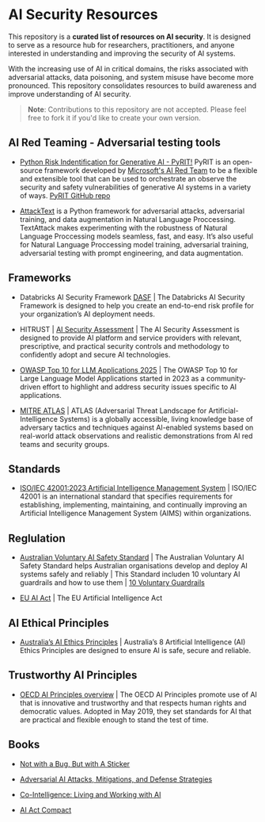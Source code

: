 # AI Security Resources

This repository is a **curated list of resources on AI security**. It is designed to serve as a resource hub for researchers, practitioners, and anyone interested in understanding and improving the security of AI systems.

With the increasing use of AI in critical domains, the risks associated with adversarial attacks, data poisoning, and system misuse have become more pronounced. This repository consolidates resources to build awareness and improve understanding of AI security.

> **Note**: Contributions to this repository are not accepted. Please feel free to fork it if you'd like to create your own version.

## AI Red Teaming - Adversarial testing tools

* [Python Risk Indentification for Generative AI - PyRIT!](https://azure.github.io/PyRIT/) PyRIT is an open-source framework developed by [Microsoft's AI Red Team](https://www.microsoft.com/en-us/security/blog/2024/02/22/announcing-microsofts-open-automation-framework-to-red-team-generative-ai-systems/) to be a flexible and extensible tool that can be used to orchestrate an observe the security and safety vulnerabilities of generative AI systems in a variety of ways.
[PyRIT GitHub repo](https://github.com/Azure/PyRIT)

* [AttackText](https://textattack.readthedocs.io/en/master/) is a Python framework for adversarial attacks, adversarial training, and data augmentation in Natural Language Proccessing. TextAttack makes experimenting with the robustness of Natural Language Proccessing models seamless, fast, and easy. It’s also useful for Natural Language Proccessing model training, adversarial training, adversarial testing with prompt engineering, and data augmentation.

## Frameworks

* Databricks AI Security Framework [DASF](https://www.databricks.com/resources/whitepaper/databricks-ai-security-framework-dasf) | The Databricks AI Security Framework is designed to help you create an end-to-end risk profile for your organization’s AI deployment needs.

* HITRUST | [AI Security Assessment](https://hitrustalliance.net/assessments-and-certifications/aisecurityassessment) | The AI Security Assessment is designed to provide AI platform and service providers with relevant, prescriptive, and practical security controls and methodology to confidently adopt and secure AI technologies.

* [OWASP Top 10 for LLM Applications 2025](https://genai.owasp.org/resource/owasp-top-10-for-llm-applications-2025/) | The OWASP Top 10 for Large Language Model Applications started in 2023 as a community-driven effort to highlight and address security issues specific to AI applications. 

* [MITRE ATLAS](https://atlas.mitre.org/) | ATLAS (Adversarial Threat Landscape for Artificial-Intelligence Systems) is a globally accessible, living knowledge base of adversary tactics and techniques against Al-enabled systems based on real-world attack observations and realistic demonstrations from Al red teams and security groups.

## Standards

* [ISO/IEC 42001:2023 Artificial Intelligence Management System](https://www.iso.org/standard/81230.html) | ISO/IEC 42001 is an international standard that specifies requirements for establishing, implementing, maintaining, and continually improving an Artificial Intelligence Management System (AIMS) within organizations.

## Reglulation

* [Australian Voluntary AI Safety Standard](https://www.industry.gov.au/publications/voluntary-ai-safety-standard) | The Australian Voluntary AI Safety Standard helps Australian organisations develop and deploy AI systems safely and reliably | This Standard includen 10 voluntary AI guardrails and how to use them | [10 Voluntary Guardrails](https://www.industry.gov.au/publications/voluntary-ai-safety-standard/10-guardrails)

* [EU AI Act](https://artificialintelligenceact.eu/) | The EU Artificial Intelligence Act

## AI Ethical Principles

* [Australia’s AI Ethics Principles](https://www.industry.gov.au/publications/australias-artificial-intelligence-ethics-principles/australias-ai-ethics-principles) | Australia’s 8 Artificial Intelligence (AI) Ethics Principles are designed to ensure AI is safe, secure and reliable.

## Trustworthy AI Principles

* [OECD AI Principles overview](https://oecd.ai/en/ai-principles) | The OECD AI Principles promote use of AI that is innovative and trustworthy and that respects human rights and democratic values. Adopted in May 2019, they set standards for AI that are practical and flexible enough to stand the test of time.

## Books

* [Not with a Bug, But with A Sticker](https://www.wiley.com/en-us/Not+with+a+Bug%2C+But+with+a+Sticker%3A+Attacks+on+Machine+Learning+Systems+and+What+To+Do+About+Them-p-9781119883999)

* [Adversarial AI Attacks, Mitigations, and Defense Strategies](https://www.packtpub.com/en-au/product/adversarial-ai-attacks-mitigations-and-defense-strategies-9781835088678?srsltid=AfmBOoqCrkIs2JWvcMSjdAV3nSLcxlUgr9iUnZrjRl7tjxiOZ3y6FJwU)

* [Co-Intelligence: Living and Working with AI](https://www.penguinrandomhouse.com/books/741805/co-intelligence-by-ethan-mollick/)

* [AI Act Compact](https://books.google.com.au/books/about/AI_Act_compact.html?id=EK04EQAAQBAJ&redir_esc=y)


